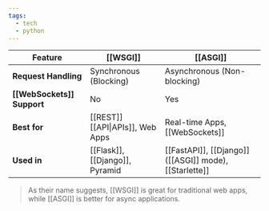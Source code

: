 ```yaml
---
tags:
  - tech
  - python
---
```


| Feature                | **[[WSGI]]**                     | **[[ASGI]]**                                           |
| ---------------------- | -------------------------------- | ------------------------------------------------------ |
| **Request Handling**   | Synchronous (Blocking)           | Asynchronous (Non-blocking)                            |
| **[[WebSockets]] Support** | No                               | Yes                                                    |
| **Best for**           | [[REST]] [[API\|APIs]], Web Apps | Real-time Apps, [[WebSockets]]                         |
| **Used in**            | [[Flask]], [[Django]], Pyramid   | [[FastAPI]], [[Django]] ([[ASGI]] mode), [[Starlette]] |
> As their name suggests, [[WSGI]] is great for traditional web apps, while [[ASGI]] is better for async applications.